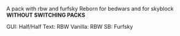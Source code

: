 A pack with rbw and furfsky Reborn for bedwars and for skyblock **WITHOUT SWITCHING PACKS**

GUI: Half/Half
Text: RBW
Vanilla: RBW
SB: Furfsky
